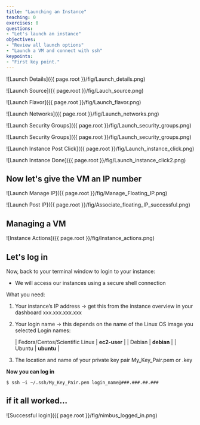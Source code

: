 ```yaml
---
title: "Launching an Instance"
teaching: 0
exercises: 0
questions:
- "Let's launch an instance"
objectives:
- "Review all launch options"
- "Launch a VM and connect with ssh"
keypoints:
- "First key point."
---
```


![Launch Details]({{ page.root }}/fig/Launch_details.png)

![Launch Source]({{ page.root }}/fig/Lauch_source.png)

![Launch Flavor]({{ page.root }}/fig/Launch_flavor.png)

![Launch Networks]({{ page.root }}/fig/Launch_networks.png)

![Launch Security Groups]({{ page.root }}/fig/Launch_security_groups.png)

![Launch Security Groups]({{ page.root }}/fig/Launch_security_groups.png)

![Launch Instance Post Click]({{ page.root }}/fig/Launch_instance_click.png)

![Launch Instance Done]({{ page.root }}/fig/Launch_instance_click2.png)

## Now let's give the VM an IP number

![Launch Manage IP]({{ page.root }}/fig/Manage_Floating_IP.png)

![Launch Post IP]({{ page.root }}/fig/Associate_floating_IP_successful.png)

## Managing a VM
![Instance Actions]({{ page.root }}/fig/Instance_actions.png)

## Let's log in
Now, back to your terminal window to login to your instance:
* We will access our instances using a secure shell connection

What you need:
1. Your instance’s IP address -> get this from the instance overview in your dashboard
    xxx.xxx.xxx.xxx

2. Your login name -> this depends on the name of the Linux OS image you selected
    Login names:

    | Fedora/Centos/Scientific Linux | **ec2-user** |
    | Debian  | **debian** |
    | Ubuntu  | **ubuntu** |

3. The location and name of your private key pair
    My_Key_Pair.pem or .key

**Now you can log in**

    $ ssh –i ~/.ssh/My_Key_Pair.pem login_name@###.###.##.###  

## if it all worked...

![Successful login]({{ page.root }}/fig/nimbus_logged_in.png)
